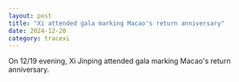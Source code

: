```yaml
---
layout: post
title: "Xi attended gala marking Macao's return anniversary"
date: 2024-12-20
category: tracexi
---
```


On 12/19 evening, Xi Jinping attended gala marking Macao's return anniversary.